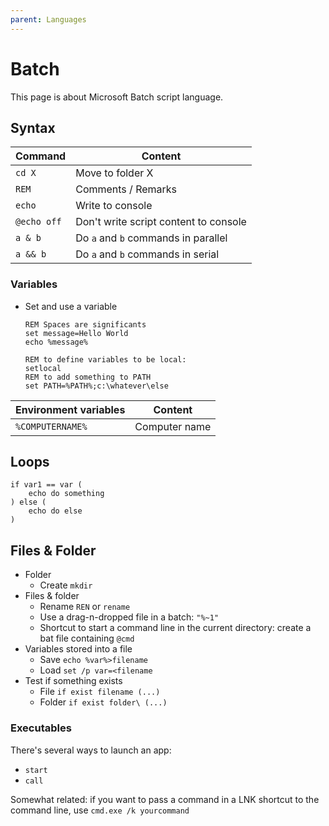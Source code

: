 ```yaml
---
parent: Languages
---
```


# Batch

This page is about Microsoft Batch script language.

## Syntax

Command | Content
-|-
`cd X` | Move to folder X
`REM` | Comments / Remarks
`echo` | Write to console
`@echo off` | Don't write script content to console
`a & b` | Do `a` and `b` commands in parallel
`a && b` | Do `a` and `b` commands in serial

### Variables

* Set and use a variable

    ```batch
    REM Spaces are significants
    set message=Hello World
    echo %message%

    REM to define variables to be local:
    setlocal
    REM to add something to PATH
    set PATH=%PATH%;c:\whatever\else
    ```

Environment variables | Content
-|-
`%COMPUTERNAME%` | Computer name

## Loops

```batch
if var1 == var (
    echo do something
) else (
    echo do else
)
```

## Files & Folder

* Folder
    * Create `mkdir`
* Files & folder
    * Rename `REN` or `rename`
    * Use a drag-n-dropped file in a batch: `"%~1"`
    * Shortcut to start a command line in the current directory: create a bat file containing `@cmd`
* Variables stored into a file
    * Save `echo %var%>filename`
    * Load `set /p var=<filename`
* Test if something exists
    * File `if exist filename (...)`
    * Folder `if exist folder\ (...)`

### Executables

There's several ways to launch an app:

* `start`
* `call`

Somewhat related: if you want to pass a command in a LNK shortcut to the command line, use `cmd.exe /k yourcommand`
